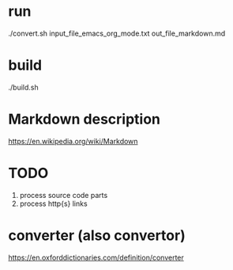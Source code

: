 # run 
./convert.sh input_file_emacs_org_mode.txt  out_file_markdown.md

# build
./build.sh

# Markdown description 
https://en.wikipedia.org/wiki/Markdown

# TODO
1. process source code parts
1. process http{s} links

# converter (also convertor)
https://en.oxforddictionaries.com/definition/converter